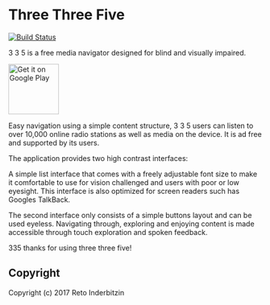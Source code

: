 # Three Three Five

[![Build Status](https://www.bitrise.io/app/a945485aeea5f81d.svg?token=NYSoaGwRcmz_vsAl5d6aMw)](https://www.bitrise.io/app/a945485aeea5f81d)

3 3 5 is a free media navigator designed for blind and visually impaired.

<a href='http://play.google.com/store/apps/details?id=ch.indr.threethreefive&pcampaignid=MKT-Other-global-all-co-prtnr-py-PartBadge-Mar2515-1'><img alt='Get it on Google Play' src='https://play.google.com/intl/en_us/badges/images/generic/en_badge_web_generic.png' height='100px'/></a>

Easy navigation using a simple content structure, 3 3 5 users can listen to over 10,000 online radio stations as well as media on the device. It is ad free and supported by its users.

The application provides two high contrast interfaces:

A simple list interface that comes with a freely adjustable font size to make it comfortable to use for vision challenged and users with poor or low eyesight. This interface is also optimized for screen readers such has Googles TalkBack.

The second interface only consists of a simple buttons layout and can be used eyeless. Navigating through, exploring and enjoying content is made accessible through touch exploration and spoken feedback.

335 thanks for using three three five!

## Copyright

Copyright (c) 2017 Reto Inderbitzin
